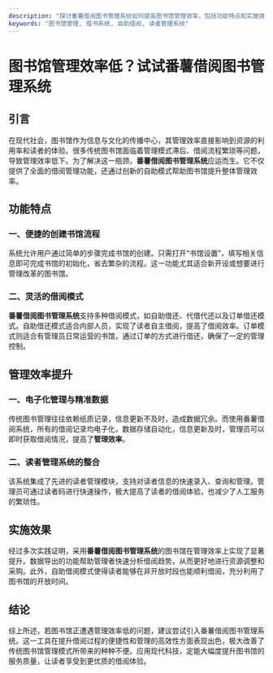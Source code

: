 ```yaml
---
description: "探讨番薯借阅图书管理系统如何提高图书馆管理效率，包括功能特点和实施效果。"
keywords: "图书馆管理, 借书系统, 自助借阅, 读者管理系统"
---
```

# 图书馆管理效率低？试试番薯借阅图书管理系统

## 引言

在现代社会，图书馆作为信息与文化的传播中心，其管理效率直接影响到资源的利用率和读者的体验。很多传统图书馆面临着管理模式滞后、借阅流程繁琐等问题，导致管理效率低下。为了解决这一瓶颈，**番薯借阅图书管理系统**应运而生。它不仅提供了全面的借阅管理功能，还通过创新的自助模式帮助图书馆提升整体管理效率。

## 功能特点

### 一、便捷的创建书馆流程

系统允许用户通过简单的步骤完成书馆的创建。只需打开“书馆设置”，填写相关信息即可完成书馆的初始化，省去繁杂的流程。这一功能尤其适合新开设或想要进行管理改革的图书馆。

### 二、灵活的借阅模式

**番薯借阅图书管理系统**支持多种借阅模式，如自助借还、代借代还以及订单借还模式。自助借还模式适合内部人员，实现了读者自主借阅，提高了借阅效率。订单模式则适合有管理员日常运营的书馆，通过订单的方式进行借还，确保了一定的管理控制。

## 管理效率提升

### 一、电子化管理与精准数据

传统图书管理往往依赖纸质记录，信息更新不及时，造成数据冗余。而使用番薯借阅系统，所有的借阅记录均电子化，数据存储自动化，信息更新及时，管理员可以即时获取借阅情况，提高了**管理效率**。

### 二、读者管理系统的整合

该系统集成了先进的读者管理模块，支持对读者信息的快速录入、查询和管理。管理员可通过读者码进行快速操作，极大提高了读者的借阅体验，也减少了人工服务的繁琐性。

## 实施效果

经过多次实践证明，采用**番薯借阅图书管理系统**的图书馆在管理效率上实现了显著提升。数据导出的功能帮助管理者快速分析借阅趋势，从而更好地进行资源调整和采购。此外，自助借阅模式使得读者能够在非开放时段也能顺利借阅，充分利用了图书馆的开放时间。

## 结论

综上所述，若图书馆正遭遇管理效率低的问题，建议尝试引入番薯借阅图书管理系统。这一工具在提升借阅过程的便捷性和管理的高效性方面表现出色，极大改善了传统图书馆管理模式所带来的种种不便。应用现代科技，定能大幅度提升图书馆的服务质量，让读者享受到更优质的借阅体验。
